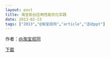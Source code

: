 ```yaml
---
layout: post
title: 淘宝前台应用性能优化实践
date: 2013-02-23
tags: ["2013","@淘宝叔同","article","活动ppt"]
---
```


作者：[@淘宝叔同](http://weibo.com/jlusdy)

[下载](http://greenteajug.github.io/images/淘宝网前台应用性能优化实践.pdf)